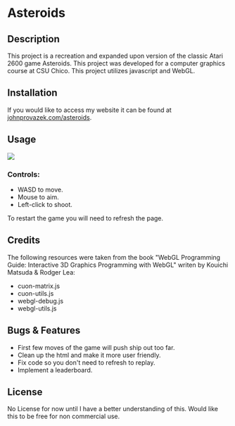 ﻿# Asteroids

## Description

This project is a recreation and expanded upon version of the classic Atari 2600 game Asteroids.
This project was developed for a computer graphics course at CSU Chico. This project utilizes javascript and WebGL.

## Installation

If you would like to access my website it can be found at [johnprovazek.com/asteroids](https://www.johnprovazek.com/asteroids).

## Usage

![](https://i.imgur.com/2uxO6g2.gif)

### Controls: 

- WASD to move.
- Mouse to aim.
- Left-click to shoot. 

To restart the game you will need to refresh the page.

## Credits

The following resources were taken from the book "WebGL Programming
Guide: Interactive 3D Graphics Programming with WebGL" writen by Kouichi Matsuda
& Rodger Lea:

- cuon-matrix.js
- cuon-utils.js
- webgl-debug.js
- webgl-utils.js

## Bugs & Features

- First few moves of the game will push ship out too far.
- Clean up the html and make it more user friendly.
- Fix code so you don't need to refresh to replay.
- Implement a leaderboard.

## License

No License for now until I have a better understanding of this. Would like this to be free for non commercial use.
